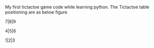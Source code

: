 My first tictactoe game code while learning python.
The Tictactoe  table positioning are as below figure

7|8|9

4|5|6

1|2|3
